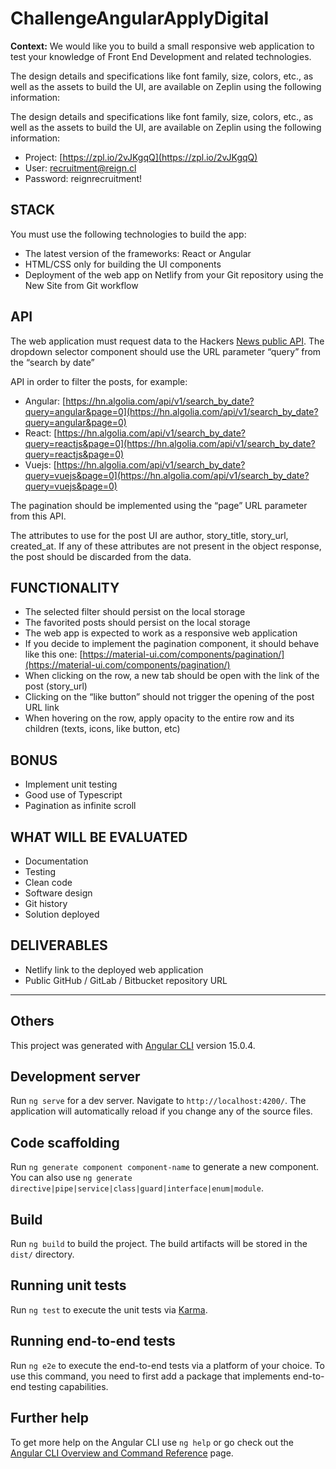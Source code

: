 # ChallengeAngularApplyDigital

**Context:** We would like you to build a small responsive web application to test your knowledge of Front End Development and related technologies.

The design details and specifications like font family, size, colors, etc., as well as the assets to build the UI, are available on Zeplin using the following information:

The design details and specifications like font family, size, colors, etc., as well as the assets to build the UI, are available on Zeplin using the following information:

- Project: [https://zpl.io/2vJKgqQ](https://zpl.io/2vJKgqQ)
- User: recruitment@reign.cl
- Password: reignrecruitment!

## STACK

You must use the following technologies to build the app:

- The latest version of the frameworks: React or Angular
- HTML/CSS only for building the UI components
- Deployment of the web app on Netlify from your Git repository using the New Site
  from Git workflow

## API

The web application must request data to the Hackers [News public API](https://hn.algolia.com/api). The dropdown selector component should use the URL parameter “query” from the “search by date”

API in order to filter the posts, for example:

- Angular: [https://hn.algolia.com/api/v1/search_by_date?query=angular&page=0](https://hn.algolia.com/api/v1/search_by_date?query=angular&page=0)
- React: [https://hn.algolia.com/api/v1/search_by_date?query=reactjs&page=0](https://hn.algolia.com/api/v1/search_by_date?query=reactjs&page=0)
- Vuejs: [https://hn.algolia.com/api/v1/search_by_date?query=vuejs&page=0](https://hn.algolia.com/api/v1/search_by_date?query=vuejs&page=0)

The pagination should be implemented using the “page” URL parameter from this API.

The attributes to use for the post UI are author, story_title, story_url, created_at. If any of these attributes are not present in the object response, the post should be discarded from the data.

## FUNCTIONALITY

- The selected filter should persist on the local storage
- The favorited posts should persist on the local storage
- The web app is expected to work as a responsive web application
- If you decide to implement the pagination component, it should behave like this one: [https://material-ui.com/components/pagination/](https://material-ui.com/components/pagination/)
- When clicking on the row, a new tab should be open with the link of the post (story_url)
- Clicking on the “like button” should not trigger the opening of the post URL link
- When hovering on the row, apply opacity to the entire row and its children (texts, icons, like button, etc)

## BONUS

* Implement unit testing
* Good use of Typescript
* Pagination as infinite scroll

## WHAT WILL BE EVALUATED

* Documentation
* Testing
* Clean code
* Software design
* Git history
* Solution deployed

## DELIVERABLES

* Netlify link to the deployed web application
* Public GitHub / GitLab / Bitbucket repository URL

---

## Others

This project was generated with [Angular CLI](https://github.com/angular/angular-cli) version 15.0.4.

## Development server

Run `ng serve` for a dev server. Navigate to `http://localhost:4200/`. The application will automatically reload if you change any of the source files.

## Code scaffolding

Run `ng generate component component-name` to generate a new component. You can also use `ng generate directive|pipe|service|class|guard|interface|enum|module`.

## Build

Run `ng build` to build the project. The build artifacts will be stored in the `dist/` directory.

## Running unit tests

Run `ng test` to execute the unit tests via [Karma](https://karma-runner.github.io).

## Running end-to-end tests

Run `ng e2e` to execute the end-to-end tests via a platform of your choice. To use this command, you need to first add a package that implements end-to-end testing capabilities.

## Further help

To get more help on the Angular CLI use `ng help` or go check out the [Angular CLI Overview and Command Reference](https://angular.io/cli) page.
